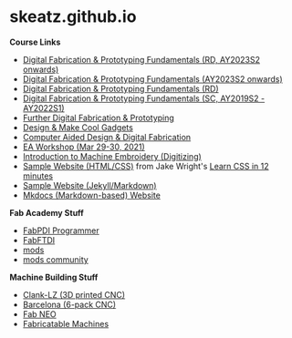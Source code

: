 # skeatz.github.io
**Course Links**
- [Digital Fabrication & Prototyping Fundamentals (RD, AY2023S2 onwards)](https://skeatz.github.io/ep1000digfab/)
- [Digital Fabrication & Prototyping Fundamentals (AY2023S2 onwards)](https://skeatz.github.io/ep1000DigitalFab/)
- [Digital Fabrication & Prototyping Fundamentals (RD)](https://rdorville.github.io/ep1000digfab)
- [Digital Fabrication & Prototyping Fundamentals (SC, AY2019S2 - AY2022S1)](https://skeatz.github.io/DigitalFab-PrototypingFundamentals/)
- [Further Digital Fabrication & Prototyping](https://skeatz.github.io/Further-DF-and-Prototyping/)
- [Design & Make Cool Gadgets](https://skeatz.github.io/coolgadgets/)
- [Computer Aided Design & Digital Fabrication](https://skeatz.github.io/cad-df/)
- [EA Workshop (Mar 29-30, 2021)](https://skeatz.github.io/EA-Workshops-CAD/)
- [Introduction to Machine Embroidery (Digitizing)](https://skeatz.github.io/machine-embroidery-digitizing/)
- [Sample Website (HTML/CSS)](https://skeatz.github.io/DFabWeb) from Jake Wright's [Learn CSS in 12 minutes](https://www.youtube.com/watch?v=0afZj1G0BIE)
- [Sample Website (Jekyll/Markdown)](https://skeatz.github.io/web-pk/)
- [Mkdocs (Markdown-based) Website](https://skeatz.github.io/web-pk/)

**Fab Academy Stuff**
- [FabPDI Programmer](https://skeatz.github.io/FabPDI/)
- [FabFTDI](https://skeatz.github.io/FabFTDI)
- [mods](https://skeatz.github.io/mods/index.html)
- [mods community](http://modsproject.org/)

**Machine Building Stuff**
- [Clank-LZ (3D printed CNC)](https://gitlab.cba.mit.edu/jakeread/clank-lz)
- [Barcelona (6-pack CNC)](https://gitlab.com/fablabbcn-projects/cnc-machines/six-pack-cnc)
- [Fab NEO](https://fab.cba.mit.edu/classes/865.21/people/rahul/)
- [Fabricatable Machines](https://github.com/fellesverkstedet/fabricatable-machines/wiki)
